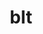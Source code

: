 ---
title: "blt"
layout: cache
categories: [package, v0.18.1]
meta: {"versions": ["0.4.1", "0.5.1"], "compilers": ["gcc@=7.3.1", "gcc@=7.5.0"], "oss": ["amzn2", "ubuntu18.04"], "platforms": ["linux"], "targets": ["aarch64", "graviton2", "x86_64", "x86_64_v3", "x86_64_v4"], "stacks": ["aws-isc", "aws-isc-aarch64", "data-vis-sdk", "e4s", "radiuss", "root"], "num_specs": 6, "num_specs_by_stack": {"aws-isc": 2, "root": 6, "radiuss": 1, "e4s": 1, "aws-isc-aarch64": 2, "data-vis-sdk": 1}}
spec_details: [{"hash": "jc2ymugajqr2al32b6lpljodqenaxauj", "compiler": "gcc@=7.3.1", "versions": ["0.5.1"], "os": "amzn2", "platform": "linux", "target": "x86_64_v3", "variants": [], "stacks": ["aws-isc", "root"], "size": "-", "tarball": "https://binaries.spack.io/v0.18.1/build_cache/linux-amzn2-x86_64_v3/gcc-7.3.1/blt-0.5.1/linux-amzn2-x86_64_v3-gcc-7.3.1-blt-0.5.1-jc2ymugajqr2al32b6lpljodqenaxauj.spack"}, {"hash": "i2fih3pyderbh6jy5czoli3g4tecma75", "compiler": "gcc@=7.5.0", "versions": ["0.5.1"], "os": "ubuntu18.04", "platform": "linux", "target": "x86_64", "variants": [], "stacks": ["radiuss", "root", "e4s"], "size": "-", "tarball": "https://binaries.spack.io/v0.18.1/build_cache/linux-ubuntu18.04-x86_64/gcc-7.5.0/blt-0.5.1/linux-ubuntu18.04-x86_64-gcc-7.5.0-blt-0.5.1-i2fih3pyderbh6jy5czoli3g4tecma75.spack"}, {"hash": "kcizz5zx3cvbhxp2tvhjzjwd7mj4lg47", "compiler": "gcc@=7.3.1", "versions": ["0.5.1"], "os": "amzn2", "platform": "linux", "target": "graviton2", "variants": [], "stacks": ["aws-isc-aarch64", "root"], "size": "-", "tarball": "https://binaries.spack.io/v0.18.1/build_cache/linux-amzn2-graviton2/gcc-7.3.1/blt-0.5.1/linux-amzn2-graviton2-gcc-7.3.1-blt-0.5.1-kcizz5zx3cvbhxp2tvhjzjwd7mj4lg47.spack"}, {"hash": "wgwmr6djem74pm3vb2haf3kpv7z6kc7b", "compiler": "gcc@=7.5.0", "versions": ["0.4.1"], "os": "ubuntu18.04", "platform": "linux", "target": "x86_64", "variants": [], "stacks": ["data-vis-sdk", "root"], "size": "-", "tarball": "https://binaries.spack.io/v0.18.1/build_cache/linux-ubuntu18.04-x86_64/gcc-7.5.0/blt-0.4.1/linux-ubuntu18.04-x86_64-gcc-7.5.0-blt-0.4.1-wgwmr6djem74pm3vb2haf3kpv7z6kc7b.spack"}, {"hash": "mrgn2j6tjjpb4rvqgb6l6labdfi5c5a5", "compiler": "gcc@=7.3.1", "versions": ["0.5.1"], "os": "amzn2", "platform": "linux", "target": "aarch64", "variants": [], "stacks": ["aws-isc-aarch64", "root"], "size": "-", "tarball": "https://binaries.spack.io/v0.18.1/build_cache/linux-amzn2-aarch64/gcc-7.3.1/blt-0.5.1/linux-amzn2-aarch64-gcc-7.3.1-blt-0.5.1-mrgn2j6tjjpb4rvqgb6l6labdfi5c5a5.spack"}, {"hash": "jy7pazjpifkg543qujj2br6xoswwzp4w", "compiler": "gcc@=7.3.1", "versions": ["0.5.1"], "os": "amzn2", "platform": "linux", "target": "x86_64_v4", "variants": [], "stacks": ["aws-isc", "root"], "size": "-", "tarball": "https://binaries.spack.io/v0.18.1/build_cache/linux-amzn2-x86_64_v4/gcc-7.3.1/blt-0.5.1/linux-amzn2-x86_64_v4-gcc-7.3.1-blt-0.5.1-jy7pazjpifkg543qujj2br6xoswwzp4w.spack"}]
---